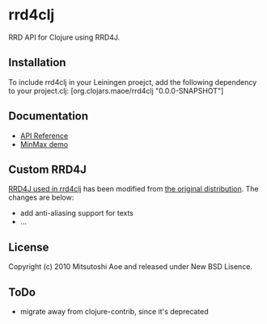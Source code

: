 rrd4clj
==============

RRD API for Clojure using RRD4J.

Installation
-------------

To include rrd4clj in your Leiningen proejct, add the following dependency to your project.clj:
    [org.clojars.maoe/rrd4clj "0.0.0-SNAPSHOT"]

Documentation
-------------

- [API Reference](http://maoe.github.com/rrd4clj/autodoc/)
- [MinMax demo](http://github.com/maoe/rrd4clj/blob/master/src/clj/rrd4clj/examples.clj)

Custom RRD4J
-------------

[RRD4J used in rrd4clj](http://github.com/maoe/rrd4j) has been modified from
[the original distribution](https://rrd4j.dev.java.net/). The changes are below:

- add anti-aliasing support for texts
- ...

License
-------------

Copyright (c) 2010 Mitsutoshi Aoe and released under New BSD Lisence.

ToDo
-------------

 - migrate away from clojure-contrib, since it's deprecated
